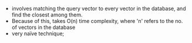 - involves matching the query vector to every vector in the database, and find the closest among them.
- Because of this, takes O(n) time complexity, where 'n' refers to the no. of vectors in the database
- very naïve technique; 